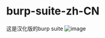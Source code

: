 # burp-suite-zh-CN
这是汉化版的burp suite
![image](https://github.com/user-attachments/assets/38ae9b76-b77e-494c-9f9a-afd3e710da03)
